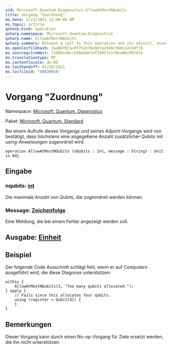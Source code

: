 ```yaml
---
uid: Microsoft.Quantum.Diagnostics.AllowAtMostNQubits
title: Vorgang "Zuordnung"
ms.date: 1/23/2021 12:00:00 AM
ms.topic: article
qsharp.kind: operation
qsharp.namespace: Microsoft.Quantum.Diagnostics
qsharp.name: AllowAtMostNQubits
qsharp.summary: Between a call to this operation and its adjoint, asserts that at most a given number of additional qubits are allocated with using statements.
ms.openlocfilehash: 3aa80767ac0f752e7be0efa2966c580ca3cb8f19
ms.sourcegitcommit: 71605ea9cc630e84e7ef29027e1f0ea06299747e
ms.translationtype: MT
ms.contentlocale: de-DE
ms.lasthandoff: 01/26/2021
ms.locfileid: "98830916"
---
```

# <a name="allowatmostnqubits-operation"></a>Vorgang "Zuordnung"

Namespace: [Microsoft. Quantum. Diagnostics](xref:Microsoft.Quantum.Diagnostics)

Paket: [Microsoft. Quantum. Standard](https://nuget.org/packages/Microsoft.Quantum.Standard)


Bei einem Aufrufe dieses Vorgangs und seines Adjoint-Vorgangs wird von bestätigt, dass höchstens eine angegebene Anzahl zusätzlicher Qubits mit using-Anweisungen zugeordnet wird.

```qsharp
operation AllowAtMostNQubits (nQubits : Int, message : String) : Unit is Adj
```


## <a name="input"></a>Eingabe

### <a name="nqubits--int"></a>nqubits: [int](xref:microsoft.quantum.lang-ref.int)

Die maximale Anzahl von Qubits, die zugeordnet werden können.


### <a name="message--string"></a>Message: [Zeichenfolge](xref:microsoft.quantum.lang-ref.string)

Eine Meldung, die bei einem Fehler angezeigt werden soll.



## <a name="output--unit"></a>Ausgabe: [Einheit](xref:microsoft.quantum.lang-ref.unit)



## <a name="example"></a>Beispiel

Der folgende Code Ausschnitt schlägt fehl, wenn er auf Computern ausgeführt wird, die diese Diagnose unterstützen:

```qsharp
within {
    AllowAtMostNQubits(3, "Too many qubits allocated.");
} apply {
    // Fails since this allocates four qubits.
    using (register = Qubit[4]) {
    }
}
```

## <a name="remarks"></a>Bemerkungen

Dieser Vorgang kann durch einen No-op-Vorgang für Ziele ersetzt werden, die ihn nicht unterstützen.
